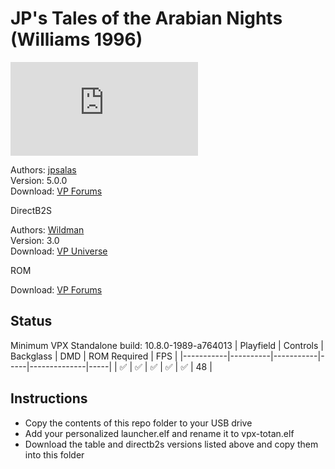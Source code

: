 # JP's Tales of the Arabian Nights (Williams 1996)

![Table Preview](https://www.vpforums.org/index.php?app=downloads&module=display&section=screenshot&record=114158&id=11611&full=1)

Authors: [jpsalas](https://www.vpforums.org/index.php?s=543a5ca562cc33a89debe8ace8834f1e&showuser=277)  
Version: 5.0.0  
Download: [VP Forums](https://www.vpforums.org/index.php?app=downloads&showfile=11611)

DirectB2S

Authors: [Wildman](https://vpuniverse.com/profile/5-wildman/)  
Version: 3.0  
Download: [VP Universe](https://vpuniverse.com/files/file/4195-tales-of-the-arabian-nights-williams-1996/)

ROM

Download: [VP Forums](https://www.vpforums.org/index.php?app=downloads&showfile=1273)

## Status 

Minimum VPX Standalone build: 10.8.0-1989-a764013
| Playfield | Controls | Backglass | DMD | ROM Required | FPS | 
|-----------|----------|-----------|-----|--------------|-----|
| :white_check_mark: | :white_check_mark: | :white_check_mark: | :white_check_mark: | :white_check_mark: | 48 |

## Instructions

- Copy the contents of this repo folder to your USB drive
- Add your personalized launcher.elf and rename it to vpx-totan.elf
- Download the table and directb2s versions listed above and copy them into this folder